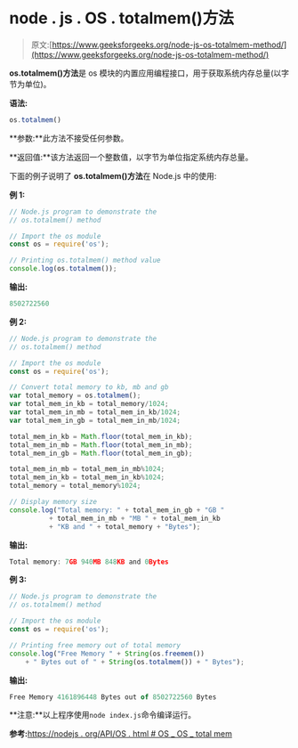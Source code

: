 # node . js . OS . totalmem()方法

> 原文:[https://www.geeksforgeeks.org/node-js-os-totalmem-method/](https://www.geeksforgeeks.org/node-js-os-totalmem-method/)

**os.totalmem()方法**是 os 模块的内置应用编程接口，用于获取系统内存总量(以字节为单位)。

**语法:**

```js
os.totalmem()
```

**参数:**此方法不接受任何参数。

**返回值:**该方法返回一个整数值，以字节为单位指定系统内存总量。

下面的例子说明了 **os.totalmem()方法**在 Node.js 中的使用:

**例 1:**

```js
// Node.js program to demonstrate the    
// os.totalmem() method 

// Import the os module
const os = require('os');

// Printing os.totalmem() method value
console.log(os.totalmem());
```

**输出:**

```js
8502722560
```

**例 2:**

```js
// Node.js program to demonstrate the    
// os.totalmem() method 

// Import the os module
const os = require('os');

// Convert total memory to kb, mb and gb
var total_memory = os.totalmem();
var total_mem_in_kb = total_memory/1024;
var total_mem_in_mb = total_mem_in_kb/1024;
var total_mem_in_gb = total_mem_in_mb/1024;

total_mem_in_kb = Math.floor(total_mem_in_kb);
total_mem_in_mb = Math.floor(total_mem_in_mb);
total_mem_in_gb = Math.floor(total_mem_in_gb);

total_mem_in_mb = total_mem_in_mb%1024;
total_mem_in_kb = total_mem_in_kb%1024;
total_memory = total_memory%1024;

// Display memory size
console.log("Total memory: " + total_mem_in_gb + "GB "
          + total_mem_in_mb + "MB " + total_mem_in_kb
          + "KB and " + total_memory + "Bytes");
```

**输出:**

```js
Total memory: 7GB 940MB 848KB and 0Bytes

```

**例 3:**

```js
// Node.js program to demonstrate the    
// os.totalmem() method 

// Import the os module
const os = require('os');

// Printing free memory out of total memory
console.log("Free Memory " + String(os.freemem())
    + " Bytes out of " + String(os.totalmem()) + " Bytes");
```

**输出:**

```js
Free Memory 4161896448 Bytes out of 8502722560 Bytes

```

**注意:**以上程序使用`node index.js`命令编译运行。

**参考:**[https://nodejs . org/API/OS . html # OS _ OS _ total mem](https://nodejs.org/api/os.html#os_os_totalmem)